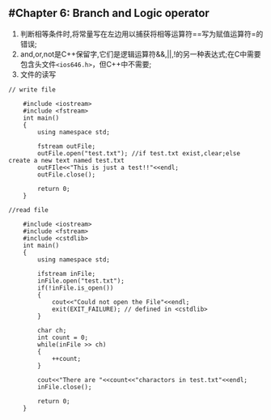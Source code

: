 #Chapter 6: Branch and Logic operator
---
1. 判断相等条件时,将常量写在左边用以捕获将相等运算符==写为赋值运算符=的错误;
2. and,or,not是C++保留字,它们是逻辑运算符&&,||,!的另一种表达式;在C中需要包含头文件`<ios646.h>`，但C++中不需要;
3. 文件的读写
```
// write file

    #include <iostream>
    #include <fstream>
    int main()
    {
        using namespace std;
        
        fstream outFile;    
        outFile.open("test.txt"); //if test.txt exist,clear;else create a new text named test.txt
        outFIle<<"This is just a test!!"<<endl;
        outFile.close();
        
        return 0;
    }
```
    
```
//read file

    #include <iostream>
    #include <fstream>
    #include <cstdlib>
    int main()
    {
        using namespace std;
        
        ifstream inFile;
        inFile.open("test.txt");
        if(!inFile.is_open())
        {
            cout<<"Could not open the File"<<endl;
            exit(EXIT_FAILURE); // defined in <cstdlib>
        }
        
        char ch;
        int count = 0;
        while(inFile >> ch)
        {
            ++count;
        }
        
        cout<<"There are "<<count<<"charactors in test.txt"<<endl;
        inFile.close();
        
        return 0;
    }
```
